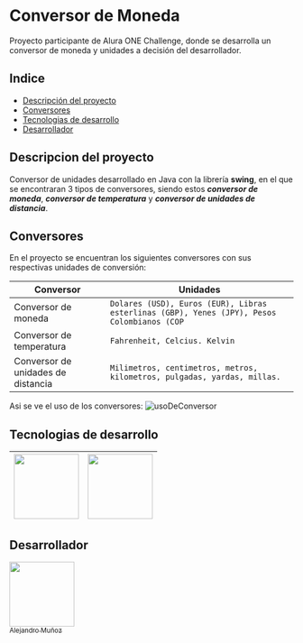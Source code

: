 # Conversor de Moneda
Proyecto participante de Alura ONE Challenge, donde se desarrolla un conversor de moneda y unidades a decisión del desarrollador.

## Indice
* [Descripción del proyecto](#descripcion-del-proyecto)
* [Conversores](#conversores)
* [Tecnologias de desarrollo](#tecnologias-de-desarrollo)
* [Desarrollador](#desarollador)

## Descripcion del proyecto
Conversor de unidades desarrollado en Java con la librería **swing**, en el que se encontraran 3 tipos de conversores, siendo estos ***conversor de moneda***, ***conversor de temperatura*** y ***conversor de unidades de distancia***.

## Conversores

En el proyecto se encuentran los siguientes conversores con sus respectivas unidades de conversión:

|           Conversor     |Unidades                                                   |
|----------------|-------------------------------|
|Conversor de moneda |`Dolares (USD), Euros (EUR), Libras esterlinas (GBP), Yenes (JPY), Pesos Colombianos (COP `                        |
|Conversor de temperatura          |`Fahrenheit, Celcius. Kelvin`            |           
|Conversor de unidades de distancia          |`Milimetros, centimetros, metros, kilometros, pulgadas, yardas, millas.`

Asi se ve el uso de los conversores:
![usoDeConversor](https://user-images.githubusercontent.com/40722975/221959271-e3609d0e-1e87-4cf9-89a6-a4592fe60e4e.gif)


## Tecnologias de desarrollo
| [<img src="https://user-images.githubusercontent.com/40722975/221956241-6239eba0-8749-4e2e-b9c9-5f5cb2a5e979.png" width=115>](https://www.java.com/es/) |  [<img src="https://user-images.githubusercontent.com/40722975/221957234-b4ecc359-6bca-4a97-899f-d07a7b2bef0c.png" width=115>](https://www.jetbrains.com/es-es/idea/) |
| :---: | :---: | 

## Desarrollador
[<img src="https://user-images.githubusercontent.com/40722975/221952661-971e0d5a-5a14-4f55-84cf-a980d1490730.png" width=115><br><sub>Alejandro Muñoz</sub>](https://github.com/tanathor)




